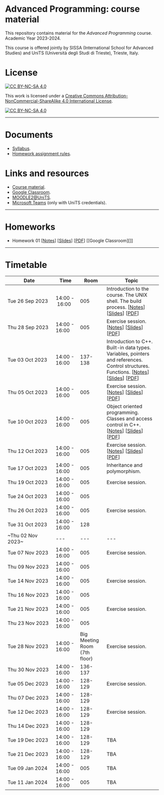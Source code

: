 # Advanced Programming: course material
This repository contains material for the *Advanced Programming* course. Academic Year 2023-2024.
<br>

This course is offered jointly by SISSA (International School for Advanced Studies) and UniTS (Università degli Studi di Trieste), Trieste, Italy.

# License

[![CC BY-NC-SA 4.0][cc-by-nc-sa-shield]][cc-by-nc-sa]

This work is licensed under a
[Creative Commons Attribution-NonCommercial-ShareAlike 4.0 International License][cc-by-nc-sa].

[![CC BY-NC-SA 4.0][cc-by-nc-sa-image]][cc-by-nc-sa]

[cc-by-nc-sa]: http://creativecommons.org/licenses/by-nc-sa/4.0/
[cc-by-nc-sa-image]: https://licensebuttons.net/l/by-nc-sa/4.0/88x31.png
[cc-by-nc-sa-shield]: https://img.shields.io/badge/License-CC%20BY--NC--SA%204.0-lightgrey.svg

---

# Documents
- [Syllabus](syllabus.pdf).
- [Homework assignment rules](homework_rules.pdf).

# Links and resources
- [Course material](https://pcafrica.github.io/advanced_programming_2023-2024/).
- [Google Classroom](https://classroom.google.com/c/NjI5MDE3NzM1NDE4?cjc=u226twv).
- [MOODLE2@UniTS](https://moodle2.units.it/course/view.php?id=11400).
- [Microsoft Teams](https://teams.microsoft.com/l/team/19%3aEIKgrGVL57W04_30eEccPsxL1E6SwQxOn914a-rwiIY1%40thread.tacv2/conversations?groupId=161c59e5-2a78-4bd8-8eb2-085d0d2ea5a8&tenantId=a54b3635-128c-460f-b967-6ded8df82e75) (only with UniTS credentials).

---

# Homeworks

- Homework 01 [[Notes](homeworks/homework_01.md)] [[Slides](https://pcafrica.github.io/advanced_programming_2023-2024/homeworks/homework_01.html)] [[PDF](https://pcafrica.github.io/advanced_programming_2023-2024/homeworks/homework_01.pdf)] [[Google Classroom][]]

---

# Timetable
| Date            | Time          | Room | Topic                                                                                                        |
| --------------- | ------------- | ---- | ------------------------------------------------------------------------------------------------------------ |
| Tue&nbsp;26&nbsp;Sep&nbsp;2023&nbsp;&nbsp; | 14:00&nbsp;-&nbsp;16:00&nbsp;&nbsp; | 005&nbsp;&nbsp;&nbsp;&nbsp;&nbsp; | Introduction to the course. The UNIX shell. The build process. [[Notes](lectures/01/01-intro_unix.md)] [[Slides](https://pcafrica.github.io/advanced_programming_2023-2024/lectures/01/01-intro_unix.html)] [[PDF](https://pcafrica.github.io/advanced_programming_2023-2024/lectures/01/01-intro_unix.pdf)] |
| Thu 28 Sep 2023 | 14:00 - 16:00 | 005 | Exercise session. [[Notes](https://github.com/pcafrica/advanced_programming_2023-2024/blob/main/exercises/01/01-intro_unix.md)] [[Slides](exercises/01/01-intro_unix.html)] [[PDF](https://pcafrica.github.io/advanced_programming_2023-2024/exercises/01/01-intro_unix.pdf)] |
| Tue 03 Oct 2023 | 14:00 - 16:00 | 137-138 | Introduction to C++. Built-in data types. Variables, pointers and references. Control structures. Functions. [[Notes](lectures/02/02-c++_intro.md)] [[Slides](https://pcafrica.github.io/advanced_programming_2023-2024/lectures/02/02-c++_intro.html)] [[PDF](https://pcafrica.github.io/advanced_programming_2023-2024/lectures/02/02-c++_intro.pdf)] |
| Thu 05 Oct 2023 | 14:00 - 16:00 | 005 | Exercise session. [[Notes](exercises/02/02-c++_intro.md)] [[Slides](https://pcafrica.github.io/advanced_programming_2023-2024/exercises/02/02-c++_intro.html)] [[PDF](https://pcafrica.github.io/advanced_programming_2023-2024/exercises/02/02-c++_intro.pdf)] |
| Tue 10 Oct 2023 | 14:00 - 16:00 | 005 | Object oriented programming. Classes and access control in C++. [[Notes](lectures/03/03-c++_classes.md)] [[Slides](https://pcafrica.github.io/advanced_programming_2023-2024/lectures/03/03-c++_classes.html)] [[PDF](https://pcafrica.github.io/advanced_programming_2023-2024/lectures/03/03-c++_classes.pdf)] |
| Thu 12 Oct 2023 | 14:00 - 16:00 | 005 | Exercise session. [[Notes](exercises/03/03-c++_classes.md)] [[Slides](https://pcafrica.github.io/advanced_programming_2023-2024/exercises/03/03-c++_classes.html)] [[PDF](https://pcafrica.github.io/advanced_programming_2023-2024/exercises/03/03-c++_classes.pdf)] |
| Tue 17 Oct 2023 | 14:00 - 16:00 | 005 | Inheritance and polymorphism. |
| Thu 19 Oct 2023 | 14:00 - 16:00 | 005 | Exercise session. |
| Tue 24 Oct 2023 | 14:00 - 16:00 | 005 |  |
| Thu 26 Oct 2023 | 14:00 - 16:00 | 005 | Exercise session. |
| Tue 31 Oct 2023 | 14:00 - 16:00 | 128 |  |
|~Thu 02 Nov 2023~| ---           | --- | --- |
| Tue 07 Nov 2023 | 14:00 - 16:00 | 005 | Exercise session. |
| Thu 09 Nov 2023 | 14:00 - 16:00 | 005 |  |
| Tue 14 Nov 2023 | 14:00 - 16:00 | 005 | Exercise session. |
| Thu 16 Nov 2023 | 14:00 - 16:00 | 005 |  |
| Tue 21 Nov 2023 | 14:00 - 16:00 | 005 | Exercise session. |
| Thu 23 Nov 2023 | 14:00 - 16:00 | 005 |  |
| Tue 28 Nov 2023 | 14:00 - 16:00 | Big Meeting Room (7th floor) | Exercise session. |
| Thu 30 Nov 2023 | 14:00 - 16:00 | 136-137 |  |
| Tue 05 Dec 2023 | 14:00 - 16:00 | 128-129 | Exercise session. |
| Thu 07 Dec 2023 | 14:00 - 16:00 | 128-129 |  |
| Tue 12 Dec 2023 | 14:00 - 16:00 | 128-129 | Exercise session. |
| Thu 14 Dec 2023 | 14:00 - 16:00 | 128-129 |  |
| Tue 19 Dec 2023 | 14:00 - 16:00 | 128-129 | TBA |
| Tue 21 Dec 2023 | 14:00 - 16:00 | 128-129 | TBA |
| Tue 09 Jan 2024 | 14:00 - 16:00 | 005  | TBA |
| Tue 11 Jan 2024 | 14:00 - 16:00 | 005  | TBA |
